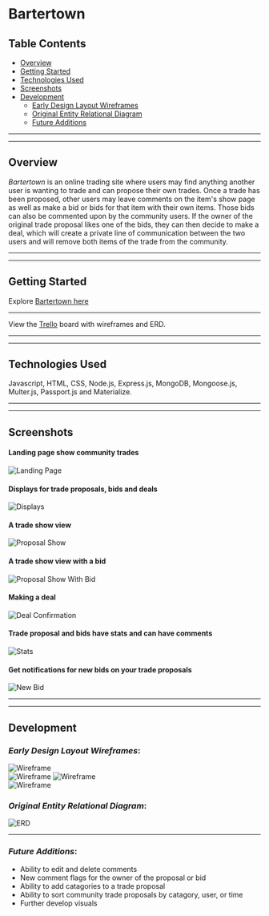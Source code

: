# Bartertown
## Table Contents  
* [Overview](#overview)
* [Getting Started](#getting-started)
* [Technologies Used](#technologies-used)
* [Screenshots](#screenshots)
* [Development](#development)  
  * [Early Design Layout Wireframes](#early-design-layout-wireframes)
  * [Original Entity Relational Diagram](#original-entity-relational-diagram)
  * [Future Additions](#future-additions)
---
---


## Overview  
*Bartertown* is an online trading site where users may find anything another user is wanting to trade and can propose their own trades. Once a trade has been proposed, other users may leave comments on the item's show page as well as make a bid or bids for that item with their own items. Those bids can also be commented upon by the community users. If the owner of the original trade proposal likes one of the bids, they can then decide to make a deal, which will create a private line of communication between the two users and will remove both items of the trade from the community.

---
---
## Getting Started  
Explore 
[Bartertown here](https://bartertown22.herokuapp.com/)  

---
View the 
[Trello](https://trello.com/b/P49WDDj9/barter-town/) board with wireframes and ERD.

---
---
## Technologies Used  
Javascript, HTML, CSS, Node.js, Express.js, MongoDB, Mongoose.js, Multer.js, Passport.js and Materialize. 

---
---
## Screenshots

#### Landing page show community trades
![Landing Page](./public/images/Landing.png) 
#### Displays for trade proposals, bids and deals
![Displays](./public/images/display.png) 
#### A trade show view
![Proposal Show](./public/images/viewtrade.png) 
#### A trade show view with a bid
![Proposal Show With Bid](./public/images/viewtradewithbid.png) 
#### Making a deal
![Deal Confirmation](./public/images/deal.png) 
#### Trade proposal and bids have stats and can have comments
![Stats](./public/images/statsandcomments.png) 
#### Get notifications for new bids on your trade proposals
![New Bid](./public/images/newbid.png) 

---
---
## Development  
### *Early Design Layout Wireframes*:  
![Wireframe](./public/images/wf3.png)  
![Wireframe](./public/images/wf1.png)
![Wireframe](./public/images/wf2.png)  
![Wireframe](./public/images/wf4.png) 
### *Original Entity Relational Diagram*: 
![ERD](./public/images/ERD.png)   


---
### *Future Additions*:  
* Ability to edit and delete comments
* New comment flags for the owner of the proposal or bid
* Ability to add catagories to a trade proposal
* Ability to sort community trade proposals by catagory, user, or time
* Further develop visuals
